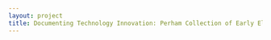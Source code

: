 ```yaml
--- 
layout: project 
title: Documenting Technology Innovation: Perham Collection of Early Electronics
---
```



